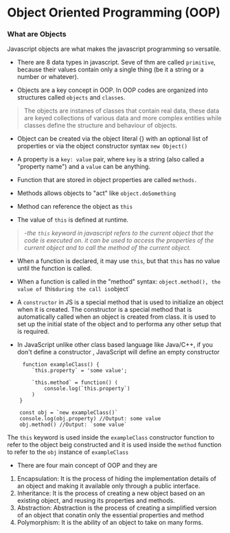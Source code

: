 # Object Oriented Programming (OOP)

### What are Objects
Javascript objects are what makes the javascript programming so versatile.

-  There are 8 data types in javascript. Seve of thm are called `primitive`, because their values contain only a single thing (be it a string or a number or whatever).

- Objects are a key concept in OOP. In OOP codes are organized into structures called `objects` and `classes`.

> The objects are instanes of classes that contain real data, these data are keyed collections of various data and more complex entities while classes define the structure and behaviour of objects.


- Object can be created via the object literal {} with an optional list of properties or via the object constructor syntax `new Object()`
- A property is a `key: value` pair, where `key` is a string (also called a "property name") and a `value` can be anything.

- Function that are stored in object properties are called `methods.`
- Methods allows objects to "act" like `object.doSomething`
- Method can reference the object as `this`
- The value of `this` is defined at runtime.
> _-the `this` keyword in javascript refers to the current object that the code is executed on. it can be used to access the properties of the current object  and to call the method of the current object._
- When a function is declared, it may use `this`, but that `this` has no value until the function is called.
- When a function is called in the "method" syntax: `object.method(), the value of `this` during the call is `object`

- A `constructor` in JS is a special method that is used to initialize an object when it is created. The constructor is a special method that is automatically called when an object is created from class. it is used to set up the initial state of the object and to performa any other setup that is required.

 - In JavaScript unlike other class based language like Java/C++, if you don't define a constructor , JavaScript will define an empty constructor

```
     function exampleClass() {
        `this.property` = 'some value';

        `this.method` = function() (
            console.log(`this.property`)
        )
    }
    
    const obj = `new exampleClass()`
    console.log(obj.property) //Output: some value
    obj.method() //Output: `some value`
```
The `this` keyword is used inside the `exampleClass` constructor function to refer to the object beig constructed and it is used inside the `method` function to refer to the `obj` instance of `exampleClass`

- There are four main concept of OOP and they are
1. Encapsulation: It is the process of hiding the implementation details of an object and making it available only through a public interface.
2. Inheritance: It is the process of creating a new object based on an existing object, and reusing its properties and methods.
3. Abstraction: Abstraction is the process of creating a simplified version of an object that conatin only the essential properties and method
3. Polymorphism: It is the ability of an object to take on many forms.
